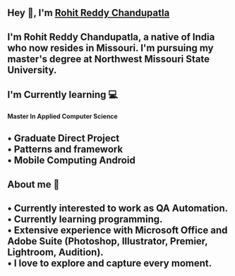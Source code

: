 ## Hey 👋, I'm [Rohit Reddy Chandupatla](https://github.com/Rohitreddz)

I'm Rohit Reddy Chandupatla, a native of India who now resides in Missouri. I'm pursuing my master's degree at Northwest Missouri State University.
---

## I'm Currently learning 💻

#### Master In Applied Computer Science <br/>
• Graduate Direct Project <br/>
• Patterns and framework <br/>
• Mobile Computing Android<br/>
---
## About me  😬

• Currently interested to work as QA Automation. <br/>
• Currently learning programming.<br/>
• Extensive experience with Microsoft Office and Adobe Suite (Photoshop, Illustrator, Premier, Lightroom, Audition).<br/>
• I love to explore and capture every moment. <br/>
---













